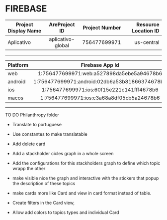 # FIREBASE 

| Project Display Name    |  AreProject ID    | Project Number  | Resource Location ID |
| ----------------------- |:-----------------:| ---------------:| ---------------------:
|         Aplicativo      | aplicativo-global |   756477699971  |        us-central    |

---
|           Platform      |            Firebase App Id                    |
| ----------------------- |:---------------------------------------------:|
|                web      |   1:756477699971:web:a527898da5ebe5a94678b6   |
|            android      | 1:756477699971:android:02db6a53b81866374678b6 |
|              ios        |   1:756477699971:ios:60f15e221c141fff4678b6   |
|            macos        |   1:756477699971:ios:c3a68a8df05cb5a24678b6   |

---

TO DO Philanthropy folder

* Translate to portuguese

* Use constantes to make translatable

* Add delete card

* Add a stackholder cicles graph in a whole screen 

* Add the configurations for this stackholders graph to define which topic wrapp the other

* make visible nice the graph and interactive with the stickers that popup the description of these topics 

* make cards more like Card and view in card format instead of table.

* Create filters in the Card view, 

* Allow add colors to topics types and individual Card